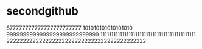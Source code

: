 # secondgithub
877777777777777777777777
101010101010101010
9999999999999999999999999999
11111111111111111111111111111111111111111111
2222222222222222222222222222222222222222222
